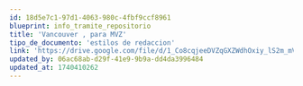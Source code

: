 ```yaml
---
id: 18d5e7c1-97d1-4063-980c-4fbf9ccf8961
blueprint: info_tramite_repositorio
title: 'Vancouver , para MVZ'
tipo_de_documento: 'estilos de redaccion'
link: 'https://drive.google.com/file/d/1_Co8cqjeeDVZqGXZWdhOxiy_lS2m_mVC/view'
updated_by: 06ac68ab-d29f-41e9-9b9a-dd4da3996484
updated_at: 1740410262
---
```

